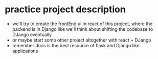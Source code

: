 # practice project description

- we'll try to create the frontEnd ui in react of this project, where the backend is in Django like we'll think about shifting the codebase to DJango eventually
- or maybe start some other project altogether with react + DJango
- remember docs is the best resource of flask and Django like applications
